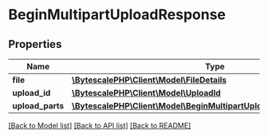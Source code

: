 # BeginMultipartUploadResponse

## Properties

| Name             | Type                                                                                                                 | Description | Notes |
| ---------------- | -------------------------------------------------------------------------------------------------------------------- | ----------- | ----- |
| **file**         | [**\BytescalePHP\Client\Model\FileDetails**](FileDetails.md)                                                         |             |
| **upload_id**    | [**\BytescalePHP\Client\Model\UploadId**](UploadId.md)                                                               |             |
| **upload_parts** | [**\BytescalePHP\Client\Model\BeginMultipartUploadResponseUploadParts**](BeginMultipartUploadResponseUploadParts.md) |             |

[[Back to Model list]](../../README.md#documentation-for-models) [[Back to API list]](../../README.md#documentation-for-api-endpoints) [[Back to README]](../../README.md)
